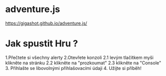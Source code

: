# adventure.js

https://gigashot.github.io/adventure.js/


# Jak spustit Hru ?
1.Přečtete si všechny alerty
2.Otevřete konzoli
  2.1 levým tlačítkem myši klikněte na stránku
  2.2 klikněte na "prozkoumat"
  2.3 klikněte na "Console"
3. Přihlašte se libovolnými přihlašovacími údaji
4. Užijte si příběh!
